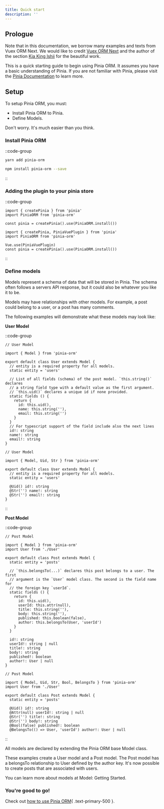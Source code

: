 ```yaml
---
title: Quick start
description: ''
---
```


  ## Prologue

  Note that in this documentation, we borrow many examples and texts from Vuex ORM Next. 
  We would like to credit [Vuex ORM Next](https://next.vuex-orm.org/) and the author of the section [Kia King Ishii](https://github.com/kiaking) for the beautiful work.

  This is a quick starting guide to begin using Pinia ORM. It assumes you have a basic understanding of Pinia. 
  If you are not familiar with Pinia, please visit the [Pinia Documentation](https://pinia.vuejs.org/) to learn more.

  ## Setup

  To setup Pinia ORM, you must:

  - Install Pinia ORM to Pinia.
  - Define Models.

  Don't worry. It's much easier than you think.

  ### Install Pinia ORM

  ::code-group
  ```bash [Yarn]
  yarn add pinia-orm
  ```
  ```bash [NPM]
  npm install pinia-orm --save
  ```
  ::

  ### Adding the plugin to your pinia store

  ::code-group
  ```js{}[Vue3]
  import { createPinia } from 'pinia'
  import PiniaORM from 'pinia-orm'

  const pinia = createPinia().use(PiniaORM.install())
  ```
  ```js{}[Vue2]
  import { createPinia, PiniaVuePlugin } from 'pinia'
  import PiniaORM from 'pinia-orm'

  Vue.use(PiniaVuePlugin)
  const pinia = createPinia().use(PiniaORM.install())
  ```
  ::

  ### Define models

  Models represent a schema of data that will be stored in Pinia. The schema often follows a servers API response, but it could also be whatever you like it to be.
  
  Models may have relationships with other models. For example, a post could belong to a user, or a post has many comments.
  
  The following examples will demonstrate what these models may look like:

  **User Model**

  ::code-group
  ```ts{}[Fields Method]
  // User Model

  import { Model } from 'pinia-orm'
  
  export default class User extends Model {
    // entity is a required property for all models.
    static entity = 'users'
  
    // List of all fields (schema) of the post model. `this.string()` declares
    // a string field type with a default value as the first argument.
    // `this.uid()` declares a unique id if none provided.
    static fields () {
      return {
        id: this.uid(),
        name: this.string(''),
        email: this.string('')
      }
    }
    // For typescript support of the field include also the next lines
    id!: string
    name!: string
    email!: string
  }
  ```
  ```ts{}[Decorator Method]
  // User Model

  import { Model, Uid, Str } from 'pinia-orm'
  
  export default class User extends Model {
    // entity is a required property for all models.
    static entity = 'users'
  
    @Uid() id!: string
    @Str('') name!: string
    @Str('') email!: string
  }
  ```
  ::

  **Post Model**

  ::code-group
  ```ts{}[Fields Method]
  // Post Model

  import { Model } from 'pinia-orm'
  import User from './User'
  
  export default class Post extends Model {
    static entity = 'posts'
  
    // `this.belongsTo(...)` declares this post belongs to a user. The first
    // argument is the `User` model class. The second is the field name for
    // the foreign key `userId`.
    static fields () {
      return {
        id: this.uid(),
        userId: this.attr(null),
        title: this.string(''),
        body: this.string(''),
        published: this.boolean(false),
        author: this.belongsTo(User, 'userId')
      }
    }
    
    id!: string
    userId!: string | null
    title!: string
    body!: string
    published!: boolean
    author!: User | null
  }
  ```
  ```ts{}[Decorator Method]
  // Post Model

  import { Model, Uid, Str, Bool, BelongsTo } from 'pinia-orm'
  import User from './User'
  
  export default class Post extends Model {
    static entity = 'posts'
  
    @Uid() id!: string
    @Attr(null) userId!: string | null
    @Str('') title!: string
    @Str('') body!: string
    @Bool(false) published!: boolean
    @BelongsTo(() => User, 'userId') author!: User | null
  ```
  ::

  All models are declared by extending the Pinia ORM base Model class.
  
  These examples create a User model and a Post model. The Post model has a belongsTo relationship to User defined by the author key. It's now possible to create posts that are associated with users.
  
  You can learn more about models at Model: Getting Started.

  ### You're good to go!

  Check out [how to use Pinia ORM](/getting-started/usage){ .text-primary-500 }.
